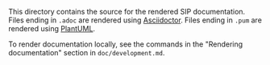 This directory contains the source for the rendered SIP documentation.
Files ending in `.adoc` are rendered using [Asciidoctor].  Files
ending in `.pum` are rendered using [PlantUML].

[Asciidoctor]: http://asciidoctor.org/
[PlantUML]: http://plantuml.com/

To render documentation locally, see the commands in the "Rendering
documentation" section in `doc/development.md`.
